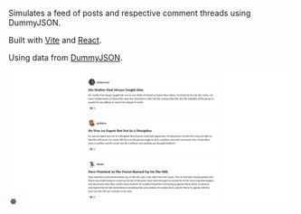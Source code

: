 Simulates a feed of posts and respective comment threads using DummyJSON.

Built with [Vite](https://vitejs.dev/) and [React](https://reactjs.org/).

Using data from [DummyJSON](https://dummyjson.com/).

![](screenshot.png?i=1)
